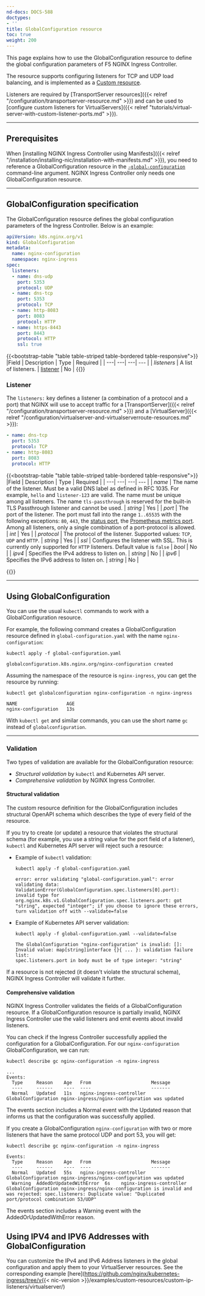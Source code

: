 ```yaml
---
nd-docs: DOCS-588
doctypes:
- ''
title: GlobalConfiguration resource
toc: true
weight: 200
---
```


This page explains how to use the GlobalConfiguration resource to define the global configuration parameters of F5 NGINX Ingress Controller.

The resource supports configuring listeners for TCP and UDP load balancing, and is implemented as a [Custom resource](https://kubernetes.io/docs/concepts/extend-kubernetes/api-extension/custom-resources/).

Listeners are required by [TransportServer resources]({{< relref "/configuration/transportserver-resource.md" >}}) and can be used to [configure custom listeners for VirtualServers]({{< relref "tutorials/virtual-server-with-custom-listener-ports.md" >}}).

---

## Prerequisites

When [installing NGINX Ingress Controller using Manifests]({{< relref "/installation/installing-nic/installation-with-manifests.md" >}}), you need to reference a GlobalConfiguration resource in the [`-global-configuration`](/nginx-ingress-controller/configuration/global-configuration/command-line-arguments#cmdoption-global-configuration) command-line argument. NGINX Ingress Controller only needs one GlobalConfiguration resource.

---

## GlobalConfiguration specification

The GlobalConfiguration resource defines the global configuration parameters of the Ingress Controller. Below is an example:

```yaml
apiVersion: k8s.nginx.org/v1
kind: GlobalConfiguration
metadata:
  name: nginx-configuration
  namespace: nginx-ingress
spec:
  listeners:
  - name: dns-udp
    port: 5353
    protocol: UDP
  - name: dns-tcp
    port: 5353
    protocol: TCP
  - name: http-8083
    port: 8083
    protocol: HTTP
  - name: https-8443
    port: 8443
    protocol: HTTP
    ssl: true
```

{{<bootstrap-table "table table-striped table-bordered table-responsive">}}
|Field | Description | Type | Required |
| ---| ---| ---| --- |
| *listeners* | A list of listeners. | [listener](#listener) | No |
{{</bootstrap-table>}}

### Listener

The `listeners:` key defines a listener (a combination of a protocol and a port) that NGINX will use to accept traffic for a [TransportServer]({{< relref "/configuration/transportserver-resource.md" >}})  and a [VirtualServer]({{< relref "/configuration/virtualserver-and-virtualserverroute-resources.md" >}}):

```yaml
- name: dns-tcp
  port: 5353
  protocol: TCP
- name: http-8083
  port: 8083
  protocol: HTTP
```

{{<bootstrap-table "table table-striped table-bordered table-responsive">}}
|Field | Description | Type | Required |
| ---| ---| ---| --- |
| *name* | The name of the listener. Must be a valid DNS label as defined in RFC 1035. For example, ``hello`` and ``listener-123`` are valid. The name must be unique among all listeners. The name ``tls-passthrough`` is reserved for the built-in TLS Passthrough listener and cannot be used. | *string* | Yes |
| *port* | The port of the listener. The port must fall into the range ``1..65535`` with the following exceptions: ``80``, ``443``, the [status port](/nginx-ingress-controller/logging-and-monitoring/status-page), the [Prometheus metrics port](/nginx-ingress-controller/logging-and-monitoring/prometheus). Among all listeners, only a single combination of a port-protocol is allowed. | *int* | Yes |
| *protocol* | The protocol of the listener. Supported values: ``TCP``, ``UDP`` and ``HTTP``. | *string* | Yes |
| *ssl* | Configures the listener with SSL. This is currently only supported for ``HTTP`` listeners. Default value is ``false`` | *bool* | No |
| *ipv4* | Specifies the IPv4 address to listen on. | *string* | No |
| *ipv6* | Specifies the IPv6 address to listen on. | *string* | No |

{{</bootstrap-table>}}

---

## Using GlobalConfiguration

You can use the usual `kubectl` commands to work with a GlobalConfiguration resource.

For example, the following command creates a GlobalConfiguration resource defined in `global-configuration.yaml` with the name `nginx-configuration`:

```shell
kubectl apply -f global-configuration.yaml
```
```shell
globalconfiguration.k8s.nginx.org/nginx-configuration created
```

Assuming the namespace of the resource is `nginx-ingress`, you can get the resource by running:

```shell
kubectl get globalconfiguration nginx-configuration -n nginx-ingress
```
```shell
NAME                  AGE
nginx-configuration   13s
```

With `kubectl get` and similar commands, you can use the short name `gc` instead of `globalconfiguration`.

---

### Validation

Two types of validation are available for the GlobalConfiguration resource:

- *Structural validation* by `kubectl` and Kubernetes API server.
- *Comprehensive validation* by NGINX Ingress Controller.


#### Structural validation

The custom resource definition for the GlobalConfiguration includes structural OpenAPI schema which describes the type of every field of the resource.

If you try to create (or update) a resource that violates the structural schema (for example, you use a string value for the port field of a listener), `kubectl` and Kubernetes API server will reject such a resource:

- Example of `kubectl` validation:

    ```shell
    kubectl apply -f global-configuration.yaml
    ```
    ```text
    error: error validating "global-configuration.yaml": error validating data: ValidationError(GlobalConfiguration.spec.listeners[0].port): invalid type for org.nginx.k8s.v1.GlobalConfiguration.spec.listeners.port: got "string", expected "integer"; if you choose to ignore these errors, turn validation off with --validate=false
    ```

- Example of Kubernetes API server validation:

    ```shell
    kubectl apply -f global-configuration.yaml --validate=false
    ```
    ```text
    The GlobalConfiguration "nginx-configuration" is invalid: []: Invalid value: map[string]interface {}{ ... }: validation failure list:
    spec.listeners.port in body must be of type integer: "string"
    ```

If a resource is not rejected (it doesn't violate the structural schema), NGINX Ingress Controller will validate it further.

#### Comprehensive validation

NGINX Ingress Controller validates the fields of a GlobalConfiguration resource. If a GlobalConfiguration resource is partially invalid, NGINX Ingress Controller use the valid listeners and emit events about invalid listeners.

You can check if the Ingress Controller successfully applied the configuration for a GlobalConfiguration. For our  `nginx-configuration` GlobalConfiguration, we can run:

```shell
kubectl describe gc nginx-configuration -n nginx-ingress
```
```text
...
Events:
  Type     Reason    Age   From                      Message
  ----     ------    ----  ----                      -------
  Normal   Updated   11s   nginx-ingress-controller  GlobalConfiguration nginx-ingress/nginx-configuration was updated
```

The events section includes a Normal event with the Updated reason that informs us that the configuration was successfully applied.

If you create a GlobalConfiguration `nginx-configuration` with two or more listeners that have the same protocol UDP and port 53, you will get:

```shell
kubectl describe gc nginx-configuration -n nginx-ingress
```
```text
Events:
  Type     Reason    Age   From                      Message
  ----     ------    ----  ----                      -------
  Normal   Updated   55s   nginx-ingress-controller  GlobalConfiguration nginx-ingress/nginx-configuration was updated
  Warning  AddedOrUpdatedWithError  6s    nginx-ingress-controller  GlobalConfiguration nginx-ingress/nginx-configuration is invalid and was rejected: spec.listeners: Duplicate value: "Duplicated port/protocol combination 53/UDP"
```

The events section includes a Warning event with the AddedOrUpdatedWithError reason.


## Using IPV4 and IPV6 Addresses with GlobalConfiguration

You can customize the IPv4 and IPv6 Address listeners in the global configuration and apply them to your VirtualServer resources. See the corresponding example [here](https://github.com/nginx/kubernetes-ingress/tree/v{{< nic-version >}}/examples/custom-resources/custom-ip-listeners/virtualserver/)

